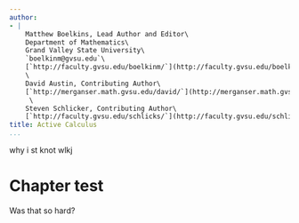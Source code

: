 ```yaml
---
author:
- |
    Matthew Boelkins, Lead Author and Editor\
    Department of Mathematics\
    Grand Valley State University\
    `boelkinm@gvsu.edu`\
    [`http://faculty.gvsu.edu/boelkinm/`](http://faculty.gvsu.edu/boelkinm/)\
    \
    David Austin, Contributing Author\
    [`http://merganser.math.gvsu.edu/david/`](http://merganser.math.gvsu.edu/david/)\
     \
    Steven Schlicker, Contributing Author\
    [`http://faculty.gvsu.edu/schlicks/`](http://faculty.gvsu.edu/schlicks/)
title: Active Calculus
...
```


why i st knot wlkj

Chapter test
============

Was that so hard?
